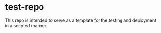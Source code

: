 # test-repo
This repo is intended to serve as a template for the testing and deployment in a scripted manner.
